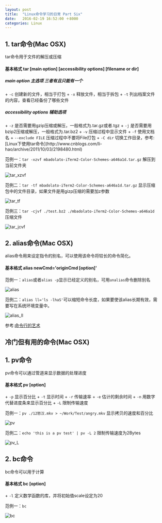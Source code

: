 ```yaml
---
layout: post
title:  "Linux命令学习的日常 Part Six"
date:   2016-02-19 16:52:00 ＋8000
categories: Linux
---
```


## 1. tar命令(Mac OSX)

tar命令用于文件的解压或压缩
<h4><b>基本格式 tar [main option] [accessibility options] [filename or dir]</b></h4>
<h5><b>main option 主选项 三者有且只能有一个</b></h5>
+ <code>-c</code> 创建新的文件，相当于打包
+ <code>-x</code> 释放文件，相当于拆包
+ <code>-t</code> 列出档案文件的内容，查看已经备份了哪些文件
<h5><b>accessibility options 辅助选项</b></h5>
+ <code>-z</code> 是否需要用gzip压缩或解压，一般格式为.tar.gz或者.tgz
+ <code>-j</code> 是否需要用bzip2压缩或解压，一般格式为.tar.bz2
+ <code>-v</code> 压缩过程中显示文件
+ <code>-f</code> 使用文档名
+ <code>--exclude FILE</code> 压缩过程中不要将File打包</code>
+ <code>-C dir</code> 切换工作目录，参考:[Linux下使用tar命令](http://www.cnblogs.com/li-hao/archive/2011/10/03/2198480.html)

范例一：`tar -xzvf mbadolato-iTerm2-Color-Schemes-a646a1d.tar.gz` 解压到当前文件夹
	
![tar_xzvf]({{site.baseurl}}/pics/tar_xzvf.png)  

范例二：`tar -tf mbadolato-iTerm2-Color-Schemes-a646a1d.tar.gz` 显示压缩包中的文件目录，如果文件是用gizp压缩的需要加z参数
	
![tar_tf]({{site.baseurl}}/pics/tar_tf.png)  

范例三：`tar -cjvf ./test.bz2 ./mbadolato-iTerm2-Color-Schemes-a646a1d` 压缩文件
	
![tar_jcvf]({{site.baseurl}}/pics/tar_jcvf.png)  

## 2. alias命令(Mac OSX)

alias命令用来设定指令的别名，可以使用该命令将较长的命令简化。
<h4><b>基本格式 alias newCmd='originCmd [option]'</b></h4>

范例一：`alias`或者`alias -p`显示已经定义的别名，可用`unalias`命令删除别名
	
![alias]({{site.baseurl}}/pics/alias.png)  

范例二：`alias ll='ls -lhaS'`可以缩短命令长度，如果要使该alias长期有效，需要写在系统环境变量中。

![alias_ll]({{site.baseurl}}/pics/alias_ll.png)  

参考:[命令行的艺术](https://github.com/jlevy/the-art-of-command-line/blob/master/README-zh.md)

## 冷门但有用的命令(Mac OSX)


## 1\. pv命令
 
pv命令可以通过管道来显示数据的处理进度
<h4><b>基本格式 pv [option]</b></h4>
+ <code>-p</code> 显示百分比
+ <code>-t</code> 显示时间		
+ <code>-r</code> 传输速率
+ <code>-e</code> 估计的剩余时间
+ <code>-n</code> 用数字代替进度条来显示百分比
+ <code>-L</code> 限制传输速度

范例一：<code>pv ./12怒汉.mkv > ~/Work/Test/angry.mkv</code> 显示拷贝的速度和百分比 
	
![pv]({{site.baseurl}}/pics/pv.png)  

范例二：<code>echo 'this is a pv test' | pv -L 2</code>  限制传输速度为2Bytes

![pv_L]({{site.baseurl}}/pics/pv_L.png)

## 2\. bc命令
 
bc命令可以用于计算
<h4><b>基本格式 bc [option]</b></h4>
+ <code>-l</code> 定义数学函数的库，并将初始值scale设定为20

范例一：<code>bc</code>
	
![bc]({{site.baseurl}}/pics/bc.png)  


